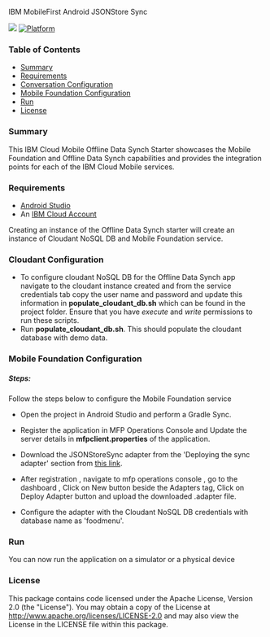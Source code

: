 IBM MobileFirst Android JSONStore Sync

[![](https://img.shields.io/badge/bluemix-powered-blue.svg)](https://bluemix.net)
[![Platform](https://img.shields.io/badge/platform-android-lightgrey.svg?style=flat)](https://developer.android.com/index.html)

### Table of Contents
* [Summary](#summary)
* [Requirements](#requirements)
* [Conversation Configuration](#conversation-configuration)
* [Mobile Foundation Configuration](#mobile-foundation-configuration)
* [Run](#run)
* [License](#license)

### Summary
This IBM Cloud Mobile Offline Data Synch Starter showcases the Mobile Foundation and Offline Data Synch capabilities and provides the integration points for each of the IBM Cloud Mobile services.

### Requirements
* [Android Studio](https://developer.android.com/studio/index.html)
* An [IBM Cloud Account](https://www.bluemix.net/)

Creating an instance of the Offline Data Synch starter will create an instance of Cloudant NoSQL DB and Mobile Foundation service.

### Cloudant Configuration
* To configure cloudant NoSQL DB for the Offline Data Synch app navigate to the cloudant instance created and from the service credentials tab copy the user name and password and update this information in **populate_cloudant_db.sh** which can be found in the project folder. Ensure that you have *execute* and *write* permissions to run these scripts.
* Run **populate_cloudant_db.sh**. This should populate the cloudant database with demo data.


### Mobile Foundation Configuration

##### Steps:
Follow the steps below to configure the Mobile Foundation service

* Open the project in Android Studio and perform a Gradle Sync.

* Register the application in MFP Operations Console and Update the server details in **mfpclient.properties** of the application.

* Download the JSONStoreSync adapter from the 'Deploying the sync adapter' section from [this link](https://mobilefirstplatform.ibmcloud.com/blog/2018/02/23/jsonstoresync-couchdb-databases/).

* After registration , navigate to mfp operations console , go to the dashboard , Click on New button beside the Adapters tag, Click on Deploy Adapter button and upload the downloaded .adapter file. 

* Configure the adapter with the Cloudant NoSQL DB credentials with database name as 'foodmenu'.

### Run
You can now run the application on a simulator or a physical device

### License
This package contains code licensed under the Apache License, Version 2.0 (the "License"). You may obtain a copy of the License at http://www.apache.org/licenses/LICENSE-2.0 and may also view the License in the LICENSE file within this package.
